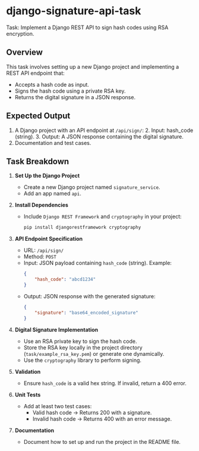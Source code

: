 # django-signature-api-task
Task: Implement a Django REST API to sign hash codes using RSA encryption.

## Overview
This task involves setting up a new Django project and implementing a REST API endpoint that:
- Accepts a hash code as input.
- Signs the hash code using a private RSA key.
- Returns the digital signature in a JSON response.

## Expected Output

1. A Django project with an API endpoint at `/api/sign/`:
    2. Input: hash_code (string).
    3. Output: A JSON response containing the digital signature.
4. Documentation and test cases.

## Task Breakdown

1. **Set Up the Django Project**
   - Create a new Django project named `signature_service`.
   - Add an app named `api`.

2. **Install Dependencies**
   - Include `Django REST Framework` and `cryptography` in your project:
     ```bash
     pip install djangorestframework cryptography
     ```

3. **API Endpoint Specification**
   - URL: `/api/sign/`
   - Method: `POST`
   - Input: JSON payload containing `hash_code` (string).
     Example:
     ```json
     {
         "hash_code": "abcd1234"
     }
     ```
   - Output: JSON response with the generated signature:
     ```json
     {
         "signature": "base64_encoded_signature"
     }
     ```

4. **Digital Signature Implementation**
   - Use an RSA private key to sign the hash code.
   - Store the RSA key locally in the project directory (`task/example_rsa_key.pem`) or generate one dynamically.
   - Use the `cryptography` library to perform signing.

5. **Validation**
   - Ensure `hash_code` is a valid hex string. If invalid, return a 400 error.

6. **Unit Tests**
   - Add at least two test cases:
     - Valid hash code → Returns 200 with a signature.
     - Invalid hash code → Returns 400 with an error message.

7. **Documentation**
   - Document how to set up and run the project in the README file.